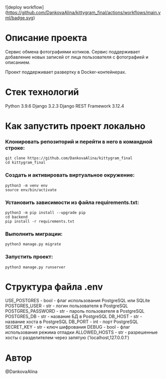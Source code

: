 ![deploy workflow]
(https://github.com/DankovaAlina/kittygram_final/actions/workflows/main.yml/badge.svg)

# **Описание проекта**

Cервис обмена фотографиями котиков.
Сервис поддерживает добавление новых записей от лица пользователя с фотографией и описанием.

Проект поддерживает развертку в Docker-контейнерах.

# **Стек технологий**

Python 3.9.6
Django 3.2.3
Django REST Framework 3.12.4

# **Как запустить проект локально**

### **Клонировать репозиторий и перейти в него в командной строке:**

```
git clone https://github.com/DankovaAlina/kittygram_final
cd kittygram_final
```

### **Cоздать и активировать виртуальное окружение:**

```
python3 -m venv env
source env/bin/activate
```

### **Установить зависимости из файла requirements.txt:**

```
python3 -m pip install --upgrade pip
cd backend
pip install -r requirements.txt
```

### **Выполнить миграции:**

```
python3 manage.py migrate
```

### **Запустить проект:**

```
python3 manage.py runserver
```

# **Структура файла .env**

USE_POSTGRES - bool - флаг использования PostgreSQL или SQLite
POSTGRES_USER - str - логин пользователя в PostgreSQL
POSTGRES_PASSWORD - str - пароль пользователя в PostgreSQL
POSTGRES_DB - str - название БД в PostgreSQL
DB_HOST - str - название хоста в PostgreSQL
DB_PORT - int - порт PostgreSQL
SECRET_KEY - str - ключ шифрования
DEBUG - bool - флаг использования режима отладки
ALLOWED_HOSTS - str - разрешенные хосты с разделителем через запятую ('localhost,127.0.0.1')

# **Автор**

@DankovaAlina
